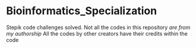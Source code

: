 # Bioinformatics_Specialization
Stepik code challenges solved.
Not all the codes in this repository _*are from my authorship*_ 
All the codes by other creators have their credits within the code
